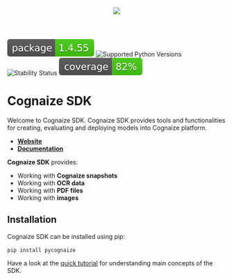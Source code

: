 <h1 align="center">
<img src="https://github.com/cognaize/pycognaize/blob/master/media/logo/logo.png?raw=true" width="300">
</h1><br>

![Package Version](https://github.com/cognaize/pycognaize/blob/master/media/badges/package_version.svg?raw=true)
![Supported Python Versions](https://github.com/cognaize/pycognaize/blob/master/media/badges/python_versions.svg?raw=true)
![Stability Status](https://github.com/cognaize/pycognaize/blob/master/media/badges/stability_status.svg?raw=true)
![Coverage Percentage](https://github.com/cognaize/pycognaize/blob/master/media/badges/coverage_percentage.svg?raw=true)

# Cognaize SDK
Welcome to Cognaize SDK. Cognaize SDK provides tools and
functionalities for creating, evaluating and deploying models into Cognaize platform.

- **[Website](https://www.cognaize.com)**
- **[Documentation](http://pycognaize-docs.com.s3-website.us-east-2.amazonaws.com)**

**Cognaize SDK** provides:

- Working with **Cognaize snapshots**
- Working with **OCR data**
- Working with **PDF files**
- Working with **images**

## Installation

Cognaize SDK can be installed using pip:

```
pip install pycognaize
```

Have a look at the [quick tutorial](http://pycognaize-docs.com.s3-website.us-east-2.amazonaws.com/tutorials/quick_tutorial.html) 
for understanding main concepts of the SDK.
